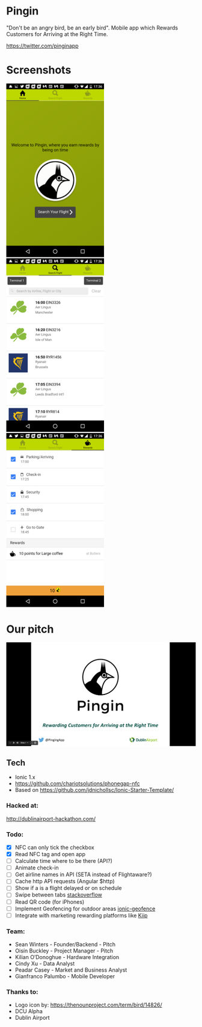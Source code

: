 # Pingin

"Don't be an angry bird, be an early bird".
Mobile app which Rewards Customers for Arriving at the Right Time.

https://twitter.com/pinginapp

# Screenshots

<img src="screenshot1.png" width="260"> <img src="screenshot2.png" width="260"> <img src="screenshot3.png" width="260">

# Our pitch
[![Google presentation Slide pitch](presentation.png)](https://docs.google.com/presentation/d/1qXk8we2LtWmW-uAmjLQhUpIxXieGnvmLjvD8TKm1p5U/pub?start=false&loop=false&delayms=3000)

## Tech

  - Ionic 1.x
  - https://github.com/chariotsolutions/phonegap-nfc
  - Based on https://github.com/jdnichollsc/Ionic-Starter-Template/

### Hacked at:
http://dublinairport-hackathon.com/

### Todo:

  - [x] NFC can only tick the checkbox
  - [x] Read NFC tag and open app
  - [ ] Calculate time where to be there (API?)
  - [ ] Animate check-in
  - [ ] Get airline names in API (SETA instead of Flightaware?)
  - [ ] Cache http API requests (Angular $http)
  - [ ] Show if a is a flight delayed or on schedule
  - [ ] Swipe between tabs  [stackoverflow](http://stackoverflow.com/questions/30307162/how-to-swipe-through-different-ionic-tabs)
  - [ ] Read QR code (for iPhones)
  - [ ] Implement Geofencing for outdoor areas [ionic-geofence](https://github.com/cowbell/ionic-geofence)
  - [ ] Integrate with marketing rewarding platforms like [Kiip](http://www.kiip.me/developers/)

### Team:
  - Sean Winters - Founder/Backend - Pitch
  - Oisín Buckley - Project Manager - Pitch
  - Kilian O’Donoghue - Hardware Integration
  - Cindy Xu - Data Analyst
  - Peadar Casey - Market and Business Analyst
  - Gianfranco Palumbo - Mobile Developer

### Thanks to:

  - Logo icon by: https://thenounproject.com/term/bird/14826/
  - DCU Alpha
  - Dublin Airport
